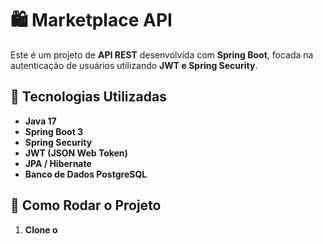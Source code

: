 # 🛍️ Marketplace API

Este é um projeto de **API REST** desenvolvida com **Spring Boot**, focada na autenticação de usuários utilizando **JWT e Spring Security**.

## 🚀 Tecnologias Utilizadas

- **Java 17**  
- **Spring Boot 3**  
- **Spring Security**  
- **JWT (JSON Web Token)**  
- **JPA / Hibernate**  
- **Banco de Dados PostgreSQL**  

## 📌 Como Rodar o Projeto

1. **Clone o**
